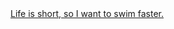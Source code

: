 <top>
<div class="button005">
	<a href="#">Life is short, so I want to swim faster.</a>
</div>
<head>
<html lang="ja" data-loaded="false" data-scrolled="false" data-spmenu="closed">
<meta charset="UTF-8">
<meta http-equiv="Content-Type" content="text/html; charset=UTF-8">
<meta http-equiv="X-UA-Compatible" content="IE=EmulateIE10" />
<meta http-equiv="X-UA-Compatible" content="IE=edge">
<meta name="viewport" content="width=device-width, initial-scale=1.0">
